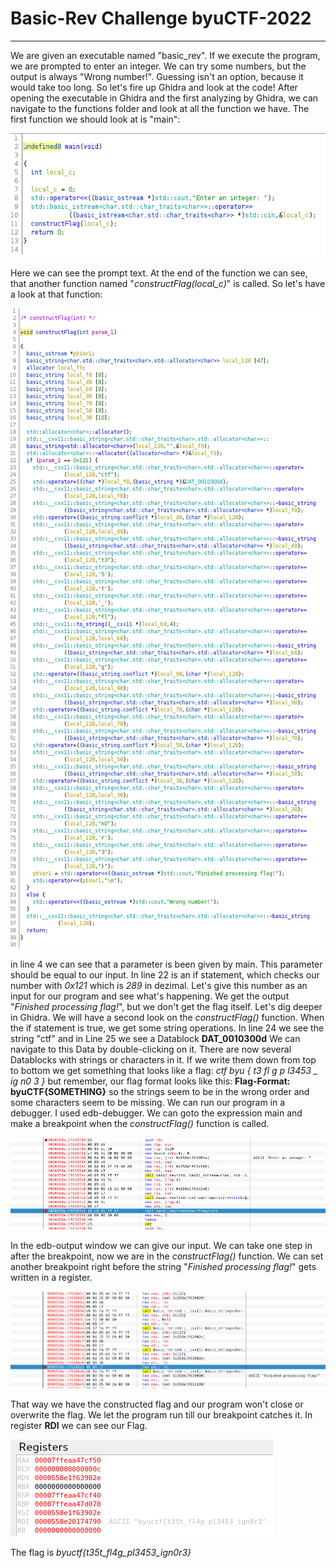 # Basic-Rev Challenge byuCTF-2022
---------------------------------

We are given an executable named "basic_rev". If we execute the program, we are prompted to enter an integer.
We can try some numbers, but the output is always "Wrong number!". Guessing isn't an option, because it would take too long.
So let's fire up Ghidra and look at the code!
After opening the executable in Ghidra and the first analyzing by Ghidra, we can navigate to the functions folder and look at all the function we have.
The first function we should look at is "main":

![Ghidra main](Basic_Rev-Ghidra-main.png)

Here we can see the prompt text. At the end of the function we can see, that another function named "*constructFlag(local_c)*" is called.
So let's have a look at that function:

![Ghidra constructFlag](Basic_Rev-Ghidra-constructFlag)

in line 4 we can see that a parameter is been given by main. This parameter should be equal to our input.
In line 22 is an if statement, which checks our number with *0x121* which is *289* in dezimal.
Let's give this number as an input for our program and see what's happening.
We get the output "*Finished processing flag!*", but we don't get the flag itself. Let's dig deeper in Ghidra.
We will have a second look on the *constructFlag()* function. When the if statement is true, we get some string operations.
In line 24 we see the string "ctf" and in Line 25 we see a Datablock **DAT_0010300d**
We can navigate to this Data by double-clicking on it. There are now several Datablocks with strings or characters in it.
If we write them down from top to bottom we get something that looks like a flag:
*ctf byu { t3 fl g p l3453 _ ig n0 3 }*
but remember, our flag format looks like this: **Flag-Format: byuCTF{SOMETHING}**
so the strings seem to be in the wrong order and some characters seem to be missing.
We can run our program in a debugger. I used edb-debugger. We can goto the expression main and make a breakpoint when the *constructFlag()*
function is called.

![EDB constructFlag](Basic_Rev-EDB-constructFlag.png)

In the edb-output window we can give our input. We can take one step in after the breakpoint, now we are in the *constructFlag()* function.
We can set another breakpoint right before the string "*Finished processing flag!*" gets written in a register.

![EDB finished](Basic_Rev-EDB-finished.png)

That way we have the constructed flag and our program won't close or overwrite the flag.
We let the program run till our breakpoint catches it. In register **RDI** we can see our Flag.

![EDB flag](Basic_Rev-EDB-flag.png)

The flag is *byuctf{t35t_fl4g_pl3453_ign0r3}*

